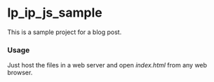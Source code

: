 lp_ip_js_sample
=================

This is a sample project for a blog post.

### Usage

Just host the files in a web server and open _index.html_ from any web browser.
